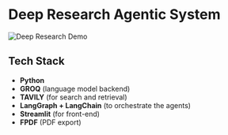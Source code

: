 # Deep Research Agentic System

![Deep Research Demo](GIF.gif)

## Tech Stack
- **Python**
- **GROQ** (language model backend)
- **TAVILY** (for search and retrieval)
- **LangGraph + LangChain** (to orchestrate the agents)
- **Streamlit** (for front-end)
- **FPDF** (PDF export)
